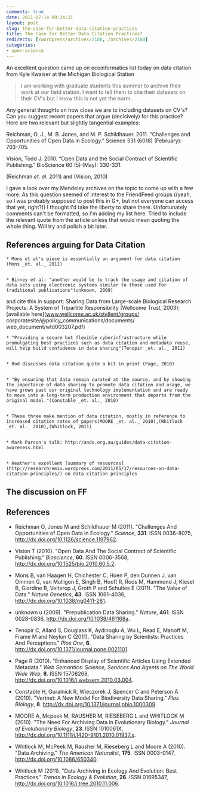 ```yaml
---
comments: true
date: 2011-07-14 09:34:31
layout: post
slug: the-case-for-better-data-citation-practices
title: The Case for Better Data Citation Practices?
redirects: [/wordpress/archives/2180, /archives/2180]
categories:
- open-science
---
```


An excellent question came up on ecoinformatics list today on data citation from Kyle Kwaiser at the Michigan Biological Station



> I am working with graduate students this summer to archive their work at our field station. I want to tell them to cite their datasets on their CV's but I know this is not yet the norm.

Any general thoughts on how close we are to including datasets on CV's? Can you suggest recent papers that argue (decisively) for this practice? Here are two relevant but slightly tangential examples:

Reichman, O. J., M. B. Jones, and M. P. Schildhauer. 2011. “Challenges and Opportunities of Open Data in Ecology.” Science 331 (6018) (February): 703-705.

Vision, Todd J. 2010. “Open Data and the Social Contract of Scientific Publishing.” BioScience 60 (5) (May): 330-331.


(Reichman _et. al._ 2011) and (Vision, 2010)

I gave a look over my Mendeley archives on the topic to come up with a few more. As this question seemed of interest to the FriendFeed groups ((yeah, so I was probably supposed to post this in G+, but not everyone can access that yet, right?)) I thought I'd take the liberty to share there. Unfortunately comments can't be formatted, so I'm adding my list here. Tried to include the relevant quote from the article unless that would mean quoting the whole thing. Will try and polish a bit later.


## References arguing for Data Citation






	
    * Mons et al's piece is essentially an argument for data citation (Mons _et. al._ 2011)

	
    * Birney et al: "another would be to track the usage and citation of data sets using electronic systems similar to those used for traditional publications"(unknown, 2009)
and cite this in support:
Sharing Data from Large-scale Biological Research Projects: A System of Tripartite Responsibility (Wellcome Trust, 2003); [available here](www.wellcome.ac.uk/stellent/groups/ corporatesite/@policy_communications/documents/ web_document/wtd003207.pdf)

	
    * "Providing a secure but flexible cyberinfrastructure while promulgating best practices such as data citation and metadata reuse, will help build confidence in data sharing"(Tenopir _et. al._ 2011)

	
    * Rod discusses data citation quite a bit in print (Page, 2010)

	
    * "By ensuring that data remain curated at the source, and by showing the importance of data sharing to promote data citation and usage, we have grown past our original technology implementation and are ready to move into a long-term production environment that departs from the original model."(Constable _et. al._ 2010)

	
    * These three make mention of data citation, mostly in reference to increased citation rates of papers(MOORE _et. al._ 2010),(Whitlock _et. al._ 2010),(Whitlock, 2011)

	
    * Mark Parson's talk: http://ands.org.au/guides/data-citation-awareness.html

	
    * Heather's excellent [summary of resources](http://researchremix.wordpress.com/2011/05/17/resources-on-data-citation-principles/) on data citation principles





## The discussion on FF




## References


- Reichman O, Jones M and Schildhauer M (2011).
"Challenges And Opportunities of Open Data in Ecology."
*Science*, **331**.
ISSN 0036-8075, <a href="http://dx.doi.org/10.1126/science.1197962">http://dx.doi.org/10.1126/science.1197962</a>.

- Vision T (2010).
"Open Data And The Social Contract of Scientific Publishing."
*Bioscience*, **60**.
ISSN 0006-3568, <a href="http://dx.doi.org/10.1525/bio.2010.60.5.2">http://dx.doi.org/10.1525/bio.2010.60.5.2</a>.

- Mons B, van Haagen H, Chichester C, Hoen P, den Dunnen J, van Ommen G, van Mulligen E, Singh B, Hooft R, Roos M, Hammond J, Kiesel B, Giardine B, Velterop J, Groth P and Schultes E (2011).
"The Value of Data."
*Nature Genetics*, **43**.
ISSN 1061-4036, <a href="http://dx.doi.org/10.1038/ng0411-281">http://dx.doi.org/10.1038/ng0411-281</a>.

- unknown u (2009).
"Prepublication Data Sharing."
*Nature*, **461**.
ISSN 0028-0836, <a href="http://dx.doi.org/10.1038/461168a">http://dx.doi.org/10.1038/461168a</a>.

- Tenopir C, Allard S, Douglass K, Aydinoglu A, Wu L, Read E, Manoff M, Frame M and Neylon C (2011).
"Data Sharing by Scientists: Practices And Perceptions."
*Plos One*, **6**.
<a href="http://dx.doi.org/10.1371/journal.pone.0021101">http://dx.doi.org/10.1371/journal.pone.0021101</a>.

- Page R (2010).
"Enhanced Display of Scientific Articles Using Extended Metadata."
*Web Semantics: Science, Services And Agents on The World Wide Web*, **8**.
ISSN 15708268, <a href="http://dx.doi.org/10.1016/j.websem.2010.03.004">http://dx.doi.org/10.1016/j.websem.2010.03.004</a>.

- Constable H, Guralnick R, Wieczorek J, Spencer C and Peterson A (2010).
"Vertnet: A New Model For Biodiversity Data Sharing."
*Plos Biology*, **8**.
<a href="http://dx.doi.org/10.1371/journal.pbio.1000309">http://dx.doi.org/10.1371/journal.pbio.1000309</a>.

- MOORE A, Mcpeek M, RAUSHER M, RIESEBERG L and WHITLOCK M (2010).
"The Need For Archiving Data in Evolutionary Biology."
*Journal of Evolutionary Biology*, **23**.
ISSN 1010061X, <a href="http://dx.doi.org/10.1111/j.1420-9101.2010.01937.x">http://dx.doi.org/10.1111/j.1420-9101.2010.01937.x</a>.

- Whitlock M, McPeek M, Rausher M, Rieseberg L and Moore A (2010).
"Data Archiving."
*The American Naturalist*, **175**.
ISSN 0003-0147, <a href="http://dx.doi.org/10.1086/650340">http://dx.doi.org/10.1086/650340</a>.

- Whitlock M (2011).
"Data Archiving in Ecology And Evolution: Best Practices."
*Trends in Ecology &amp; Evolution*, **26**.
ISSN 01695347, <a href="http://dx.doi.org/10.1016/j.tree.2010.11.006">http://dx.doi.org/10.1016/j.tree.2010.11.006</a>.
